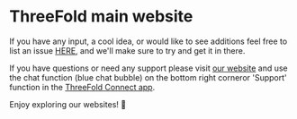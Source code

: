
# ThreeFold main website

If you have any input, a cool idea, or would like to see additions feel free to list an issue [HERE](https://github.com/threefoldfoundation/www_threefold_io/issues/new), and we'll make sure to try and get it in there.

If you have questions or need any support please visit [our website](https://www.threefold.io) and use the chat function (blue chat bubble) on the bottom right corneror 'Support' function in the [ThreeFold Connect app](https://threefold.io/info/threefold#/threefold__threefold_connect).

Enjoy exploring our websites! 🙂
